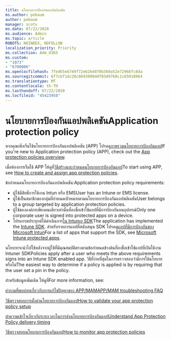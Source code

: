 ```yaml
---
title: นโยบายการป้องกันแอปพลิเคชัน
ms.author: pebaum
author: pebaum
manager: scotv
ms.date: 07/22/2020
ms.audience: Admin
ms.topic: article
ROBOTS: NOINDEX, NOFOLLOW
localization_priority: Priority
ms.collection: Adm_O365
ms.custom:
- "1073"
- "6700006"
ms.openlocfilehash: 7fed65e6749f72e6264070b360a52e72968fc8da
ms.sourcegitcommit: 6f7cbf1dc28c0693009ddf03d9768c1c65018964
ms.translationtype: MT
ms.contentlocale: th-TH
ms.lasthandoff: 07/22/2020
ms.locfileid: "45423958"
---
```

# <a name="application-protection-policy"></a><span data-ttu-id="0732b-102">นโยบายการป้องกันแอปพลิเคชัน</span><span class="sxs-lookup"><span data-stu-id="0732b-102">Application protection policy</span></span>

<span data-ttu-id="0732b-103">หากคุณเพิ่งเริ่มใช้นโยบายการป้องกันแอปพลิเคชัน (APP) โปรดดู[ภาพรวมนโยบายการป้องกันแอป](https://docs.microsoft.com/intune/apps/app-protection-policy)</span><span class="sxs-lookup"><span data-stu-id="0732b-103">If you're new to Application protection policy (APP), check out the [App protection policies overview](https://docs.microsoft.com/intune/apps/app-protection-policy).</span></span>

<span data-ttu-id="0732b-104">เมื่อต้องการเริ่มใช้ APP ให้ดูที่[วิธีสร้างและกําหนดนโยบายการป้องกันแอป](https://docs.microsoft.com/intune/app-protection-policies)</span><span class="sxs-lookup"><span data-stu-id="0732b-104">To start using APP, see [How to create and assign app protection policies](https://docs.microsoft.com/intune/app-protection-policies).</span></span>

<span data-ttu-id="0732b-105">ข้อกําหนดนโยบายการป้องกันแอปพลิเคชัน:</span><span class="sxs-lookup"><span data-stu-id="0732b-105">Application protection policy requirements:</span></span>

- <span data-ttu-id="0732b-106">ผู้ใช้มีสิทธิ์การใช้งาน Intun หรือ EMS</span><span class="sxs-lookup"><span data-stu-id="0732b-106">User has an Intune or EMS license.</span></span>
- <span data-ttu-id="0732b-107">ผู้ใช้เป็นสมาชิกของกลุ่มที่กําหนดเป้าหมายตามนโยบายการป้องกันแอปพลิเคชัน</span><span class="sxs-lookup"><span data-stu-id="0732b-107">User belongs to a group targeted by application protection policies.</span></span>
- <span data-ttu-id="0732b-108">ผู้ใช้ขององค์กรเพียงคนเดียวเท่านั้นที่ลงชื่อเข้าใช้แอปที่มีการป้องกันบนอุปกรณ์</span><span class="sxs-lookup"><span data-stu-id="0732b-108">Only one corporate user is signed into protected apps on a device.</span></span>
- <span data-ttu-id="0732b-109">โปรแกรมประยุกต์ได้ดําเนินการ[ใน Intunเย SDK](https://docs.microsoft.com/intune/app-sdk-get-started)</span><span class="sxs-lookup"><span data-stu-id="0732b-109">The application has implemented the [Intune SDK](https://docs.microsoft.com/intune/app-sdk-get-started).</span></span> <span data-ttu-id="0732b-110">สําหรับรายการแอปที่สนับสนุน SDK โปรดดู[แอปที่มีการป้องกันของ Microsoft Intun](https://docs.microsoft.com/intune/apps-supported-intune-apps)</span><span class="sxs-lookup"><span data-stu-id="0732b-110">For a list of apps that support the SDK, see [Microsoft Intune protected apps](https://docs.microsoft.com/intune/apps-supported-intune-apps).</span></span>

<span data-ttu-id="0732b-111">นโยบายจะนําไปใช้หลังจากผู้ใช้ที่มีคุณสมบัติตรงตามข้อกําหนดข้างต้นที่ลงชื่อเข้าใช้แอปที่เปิดใช้งาน Intuner SDK</span><span class="sxs-lookup"><span data-stu-id="0732b-111">Policies apply after a user who meets the above requirements signs into an Intune SDK enabled app.</span></span> <span data-ttu-id="0732b-112">วิธีที่ง่ายที่สุดในการตรวจสอบว่ามีการใช้นโยบายหรือไม่</span><span class="sxs-lookup"><span data-stu-id="0732b-112">The easiest way to determine if a policy is applied is by requiring that the user set a pin in the policy.</span></span> 

<span data-ttu-id="0732b-113">สำหรับข้อมูลเพิ่มเติม ให้ดูที่</span><span class="sxs-lookup"><span data-stu-id="0732b-113">For more information, see:</span></span>

[<span data-ttu-id="0732b-114">คําถามที่พบบ่อยเกี่ยวกับการแก้ไขปัญหาของ APP/MAM</span><span class="sxs-lookup"><span data-stu-id="0732b-114">APP/MAM troubleshooting FAQ</span></span>](https://docs.microsoft.com/intune/apps/troubleshoot-mam)  

[<span data-ttu-id="0732b-115">วิธีตรวจสอบการตั้งค่านโยบายการป้องกันแอป</span><span class="sxs-lookup"><span data-stu-id="0732b-115">How to validate your app protection policy setup</span></span>](https://docs.microsoft.com/intune/app-protection-policies-validate)

[<span data-ttu-id="0732b-116">ทําความเข้าใจเกี่ยวกับระยะเวลาในการส่งนโยบายการป้องกันแอป</span><span class="sxs-lookup"><span data-stu-id="0732b-116">Understand App Protection Policy delivery timing</span></span>](https://docs.microsoft.com/intune/app-protection-policy-delivery)  

[<span data-ttu-id="0732b-117">วิธีตรวจสอบนโยบายการป้องกันแอป</span><span class="sxs-lookup"><span data-stu-id="0732b-117">How to monitor app protection policies</span></span>](https://docs.microsoft.com/intune/app-protection-policies-monitor)